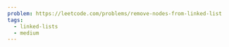 ```yaml
---
problem: https://leetcode.com/problems/remove-nodes-from-linked-list
tags:
  - linked-lists
  - medium
---
```

